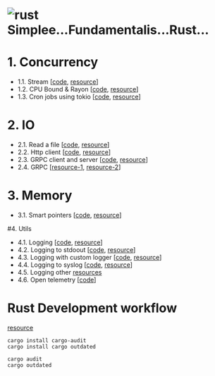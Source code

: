 # ![rust](https://img.shields.io/badge/Rust-000000?style=for-the-badge&logo=rust&logoColor=white) Simplee...Fundamentalis...Rust...

# 1. Concurrency

- 1.1. Stream [[code](./concurrency/stream/), [resource](https://kerkour.com/rust-worker-pool)]
- 1.2. CPU Bound & Rayon [[code](./concurrency/cpubound/), [resource](https://kerkour.com/rust-worker-pool)]
- 1.3. Cron jobs using tokio [[code](./concurrency/cron-job-tokio/), [resource](https://kerkour.com/rust-background-jobs)]

# 2. IO
- 2.1. Read a file [[code](./io/file-read/), [resource](https://kerkour.com/rust-read-file)]
- 2.2. Http client [[code](./io/http-client/), [resource](https://kerkour.com/rust-small-docker-image)]
- 2.3. GRPC client and server [[code](./io/grpc-cli-srv/), [resource](https://tjtelan.com/blog/lets-build-a-single-binary-grpc-server-client-with-rust-in-2020/)]
- 2.4. GRPC [[resource-1](https://blog.logrocket.com/rust-and-grpc-a-complete-guide/), [resource-2](https://romankudryashov.com/blog/2021/04/grpc-rust/)]

# 3. Memory
- 3.1. Smart pointers [[code](./mem/smart-pointers/), [resource](https://kerkour.com/rust-avoid-lifetimes)]

#4. Utils
- 4.1. Logging [[code](./utils/logging/), [resource](https://rust-lang-nursery.github.io/rust-cookbook/development_tools/debugging/log.html#log-a-debug-message-to-the-console)]
- 4.2. Logging to stdoout [[code](./utils/logging-stdout/), [resource](https://rust-lang-nursery.github.io/rust-cookbook/development_tools/debugging/log.html#log-an-error-message-to-the-console)]
- 4.3. Logging with custom logger [[code](./utils/logging-custom/), [resource](https://rust-lang-nursery.github.io/rust-cookbook/development_tools/debugging/log.html#log-messages-with-a-custom-logger)]
- 4.4. Logging to syslog [[code](./utils/logging-syslog/), [resource](https://rust-lang-nursery.github.io/rust-cookbook/development_tools/debugging/log.html#log-to-the-unix-syslog)]
- 4.5. Logging other [resources](https://rust-lang-nursery.github.io/rust-cookbook/development_tools/debugging/config_log.html)
- 4.6. Open telemetry [[code](https://github.com/open-telemetry/opentelemetry-rust/tree/main/examples/grpc)]

# Rust Development workflow
[resource](https://kerkour.com/rust-development-workflow)

```
cargo install cargo-audit
cargo install cargo outdated

cargo audit
cargo outdated
```
